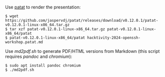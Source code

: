Use [patat](https://github.com/jaspervdj/patat) to render the presentation:

    $ wget https://github.com/jaspervdj/patat/releases/download/v0.12.0.1/patat-v0.12.0.1-linux-x86_64.tar.gz
    $ tar xzf patat-v0.12.0.1-linux-x86_64.tar.gz patat-v0.12.0.1-linux-x86_64/patat
    $ patat-v0.12.0.1-linux-x86_64/patat hacktivity-2024-openssh-workshop.patat.md

Use *md2pdf.sh* to generate PDF/HTML versions from Markdown (this script requires *pandoc* and *chromium*):

    $ sudo apt install pandoc chromium
    $ ./md2pdf.sh

